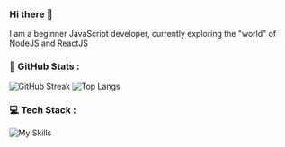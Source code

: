 ### Hi there 👋
I am a beginner JavaScript developer, currently exploring the "world" of NodeJS and ReactJS 
<!--
**bada9te/bada9te** is a ✨ _special_ ✨ repository because its `README.md` (this file) appears on your GitHub profile.

Here are some ideas to get you started:

- 🔭 I’m currently working on ...
- 🌱 I’m currently learning ...
- 👯 I’m looking to collaborate on ...
- 🤔 I’m looking for help with ...
- 💬 Ask me about ...
- 📫 How to reach me: ...
- 😄 Pronouns: ...
- ⚡ Fun fact: ...
-->

### 🚀 GitHub Stats :
![GitHub Streak](https://streak-stats.demolab.com/?user=bada9te&theme=swift)
![Top Langs](https://github-readme-stats-flax-rho.vercel.app/api/top-langs/?username=bada9te&theme=swiftl&include_all_commits=true&count_private=true&layout=compact)


### 💻 Tech Stack :
![My Skills](https://skillicons.dev/icons?i=js,html,css,nodejs,react,mongodb,graphql,linux)
